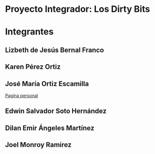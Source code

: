 # Proyecto Integrador: Los Dirty Bits

# Integrantes

## Lizbeth de Jesús Bernal Franco 

## Karen Pérez Ortiz 

## José María Ortiz Escamilla
[Pagína personal](https://joseoe.github.io)
## Edwin Salvador Soto Hernández

## Dilan Emir Ángeles Martínez

## Joel Monroy Ramirez

